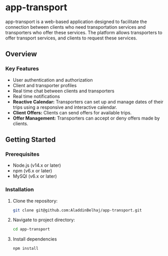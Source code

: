 # app-transport
app-transport is a web-based application designed to facilitate the connection between clients who need transportation services and transporters who offer these services. The platform allows transporters to offer transport services, and clients to request these services.
## Overview


### Key Features
- User authentication and authorization
- Client and transporter profiles
- Real time chat between clients and transporters
- Real time notifications
- **Reactive Calendar:** Transporters can set up and manage dates of their trips using a responsive and interactive calendar.
- **Client Offers:** Clients can send offers for available trips.
- **Offer Management:** Transporters can accept or deny offers made by clients.

## Getting Started

### Prerequisites
- Node.js (v14.x or later)
- npm (v6.x or later)
- MySQl (v6.x or later)
  
### Installation
1. Clone the repository:
   ```bash
   git clone git@github.com:AladdinBelhaj/app-transport.git

2. Navigate to project directory:
   ```bash
   cd app-transport

3. Install dependencies
      ```bash
   npm install

